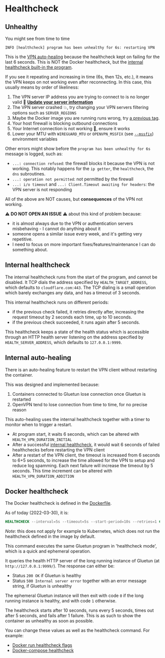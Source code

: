 # Healthcheck

## Unhealthy

You might see from time to time

```log
INFO [healthcheck] program has been unhealthy for 6s: restarting VPN
```

This is the [VPN auto-healing](#internal-auto-healing) because the healthcheck kept on failing for the last 6 seconds. This is NOT the Docker healthcheck, but the [internal healthcheck built-in the program](#internal-healthcheck).

If you see it repeating and increasing in time (6s, then 12s, etc.), it means the VPN keeps on not working even after reconnecting. In this case, this usually means by order of likeliness:

1. The VPN server IP address you are trying to connect to is no longer valid 🔌 [**Update your server information**](../setup/servers.md#update-the-vpn-servers-list)
1. The VPN server crashed 💥, try changing your VPN servers filtering options such as `SERVER_REGIONS`
1. Maybe the Docker image you are running runs wrong, try [a previous tag](../setup/docker-image-tags.md).
1. Your host firewall is blocking outbound connections
1. Your Internet connection is not working 🤯, ensure it works
1. Lower your MTU with `WIREGUARD_MTU` or `OPENVPN_MSSFIX` (see [`--mssfix`](https://openvpn.net/community-resources/reference-manual-for-openvpn-2-6/)) environment variables

Other errors might show before the `program has been unhealthy for 6s` message is logged, such as:

- `...: connection refused`: the firewall blocks it because the VPN is not working. This notably happens for the `ip getter`, the `healthcheck`, the `dns` subroutines.
- `...: operation not permitted`: not permitted by the firewall
- `...: i/o timeout` and `...: Client.Timeout awaiting for headers`: the VPN server is not responding

All of the above are NOT causes, but **consequences** of the VPN not working.

⚠️ **DO NOT OPEN AN ISSUE** ⚠️ about this kind of problem because:

- it is almost always due to the VPN or authentication servers misbehaving - I cannot do anything about it
- someone opens a similar issue every week, and it's getting very repetitive.
- I need to focus on more important fixes/features/maintenance I can do something about.

## Internal healthcheck

The internal healthcheck runs from the start of the program, and cannot be disabled.
It TCP dials the address specified by `HEALTH_TARGET_ADDRESS`, which defaults to `cloudflare.com:443`.
The TCP dialing is a small operation which barely exchanges any data, and has a timeout of 3 seconds.

This internal healthcheck runs on different periods:

- if the previous check failed, it retries directly after, increasing the request timeout by 2 seconds each time, up to 10 seconds.
- if the previous check succeeded, it runs again after 5 seconds.

This healthcheck keeps a state of the health status which is accessible through an HTTP health server listening on the address specified by `HEALTH_SERVER_ADDRESS`, which defaults to `127.0.0.1:9999`.

## Internal auto-healing

There is an auto-healing feature to restart the VPN client without restarting the container.

This was designed and implemented because:

1. Containers connected to Gluetun lose connection once Gluetun is restarted
2. OpenVPN tend to lose connection from time to time, for no precise reason

This auto-healing uses the internal healthcheck together with a timer to monitor when to trigger a restart.

- At program start, it waits 6 seconds, which can be altered with `HEALTH_VPN_DURATION_INITIAL`
- After a successful [internal healthcheck](#internal-healthcheck), it would wait 6 seconds of failed healthchecks before restarting the VPN client
- After a restart of the VPN client, the timeout is increased from 6 seconds to 6+5 seconds, to increase the time allowed for the VPN to setup and reduce log spamming. Each next failure will increase the timeout by 5 seconds. This time increment  can be altered with `HEALTH_VPN_DURATION_ADDITION`

## Docker healthcheck

The Docker healthcheck is defined in the [Dockerfile](https://github.com/qdm12/gluetun/blob/master/Dockerfile).

As of today (2022-03-30), it is:

```Dockerfile
HEALTHCHECK --interval=5s --timeout=5s --start-period=10s --retries=1 CMD /gluetun-entrypoint healthcheck
```

*Note*: this does not apply for example to Kubernetes, which does not run the healthcheck defined in the image by default.

This command executes the same Gluetun program in 'healthcheck mode', which is a quick and ephemeral operation.

It queries the health HTTP server of the long running instance of Gluetun (at `http://127.0.0.1:9999/`).
The response can either be:

- Status `200 OK` if Gluetun is healthy
- Status `500 Internal server error` together with an error message string, if Gluetun is unhealthy

The ephemeral Gluetun instance will then exit with code `0` if the long running instance is healthy, and with code `1` otherwise.

The healthcheck starts after 10 seconds, runs every 5 seconds, times out after 5 seconds, and fails after 1 failure.
This is as such to show the container as unhealthy as soon as possible.

You can change these values as well as the healthcheck command. For example:

- [Docker run healthcheck flags](https://docs.docker.com/engine/containers/run/#healthchecks)
- [Docker-compose healthcheck](https://github.com/docker/compose/blob/v1/docs/Compose%20file%20reference%20(legacy)/version-3.md#healthcheck)
